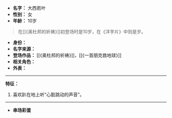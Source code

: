 
- **名字：** 大西若叶
- **性别：** 女
- **年龄：** 10岁

> 在[[《奥杜邦的祈祷》]]初登场时是10岁，在《洋芋片》中则是岁。

- **身份：** 
- **名字来源：** 
- **登场作品：** [[《奥杜邦的祈祷》]]，[[《一首朋克救地球》]] 
- **相关角色：** 
- **外表：** 

---

**特征：** 

1. 喜欢趴在地上听“心脏跳动的声音”。

---

- **串场彩蛋** 